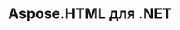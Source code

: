 ---
title: Aspose.HTML для .NET
type: docs
weight: 10
url: /ru/net/
keywords: "Aspose.HTML for .NET, Aspose HTML, Aspose API Reference."
description: Aspose.HTML для .NET — это кроссплатформенная библиотека классов, которая позволяет вашим приложениям выполнять широкий спектр задач по работе с HTML.
is_root: true
---